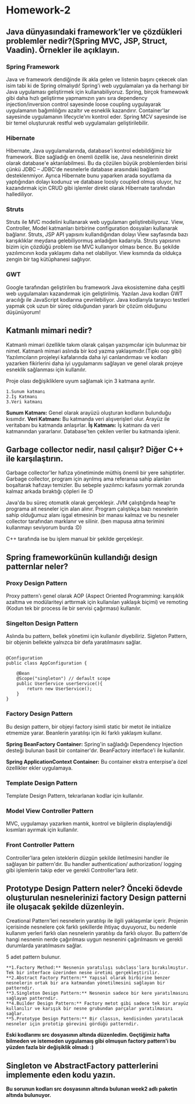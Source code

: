 
# Homework-2

## Java dünyasındaki framework’ler ve çözdükleri problemler nedir?(Spring MVC, JSP, Struct, Vaadin). Örnekler ile açıklayın.

### Spring Framework

Java ve framework dendiğinde ilk akla gelen ve listenin başını çekecek olan isim tabi ki de Spring olmalıydı! Spring'i web uygulamaları ya da herhangi bir Java uygulaması geliştirmek için kullanabiliyoruz. Spring, birçok framewowk gibi daha hızlı geliştirme yapmamızın yanı sıra dependency injection/inversion control sayesinde loose coupling uygulayarak uygulamanın bağımlılığını azaltır ve esneklik kazandırır. Container'lar sayesinde uygulamanın lifecycle'ını kontrol eder. Spring MCV sayesinde ise bir temel oluştururak restful web uygulamaları geliştirilebilir.

### Hibernate

Hibernate, Java uygulamalarında, database'i kontrol edebildiğimiz bir framework. Bize sağladığı en önemli özellik ise, Java nesnelerinin direkt olarak database'e aktarılabilmesi. Bu da çözülen büyük problemlerden birisi çünkü JDBC – JDBC'de nesnelerle database arasındaki bağlantı desteklenmiyor. Ayrıca Hibernate bunu yaparken arada soyutlama da yaptığından dolayı kodunuz ve database loosly coupled olmuş oluyor, hız kazandırmak için CRUD gibi işlemler direkt olarak Hibernate tarafından hallediliyor.

### Struts

Struts ile MVC modelini kullanarak web uygulamarı geliştirebiliyoruz. View, Controller, Model katmanları birbirine configuration dosyaları kullanarak bağlanır. Struts, JSP API yapısını kullandığından dolayı View sayfasında bazı karışıklıklar meydana gelebiliyormuş anladığım kadarıyla. Struts yapısının bizim için çözdüğü problem ise MVC kullanıyor olması bence. Bu şekilde yazılımcının koda yaklaşımı daha net olabiliyor. View kısmında da oldukça zengin bir tag kütüphanesi sağlıyor.

### GWT

Google tarafından geliştirilen bu framework Java ekosistemine daha çeşitli web uygulamaları kazandırmak için geliştirilmiş. Yazılan Java kodları GWT aracılığı ile JavaScript kodlarına çevrilebiliyor. Java kodlarıyla tarayıcı testleri yapmak çok uzun bir süreç olduğundan yararlı bir çözüm olduğunu düşünüyorum!


## Katmanlı mimari nedir?

Katmanlı mimari özellikle takım olarak çalışan yazışımcılar için bulunmaz bir nimet. Katmanlı mimari aslında bir kod yazma yaklaşımıdır.(Tıpkı oop gibi) Yazılımcıların projeleyi kafalarında daha iyi canlandırması ve kodları yazarken fikirlerini daha iyi uygulamarını sağlayan ve genel olarak projeye esneklik sağlanması için kullanılır.

Proje olası değişikliklere uyum sağlamak için 3 katmana ayrılır.

    1.Sunum katmanı
    2.İş Katmanı
    3.Veri katmanı

**Sunum Katmanı:** Genel olarak arayüzü oluşturan kodların bulunduğu kısımdır.
**Veri Katmanı:** Bu katmanda veri alışverişleri olur. Arayüz ile veritabanı bu katmanda anlaşırlar.
**İş Katmanı:** İş katmanı da veri katmanından yararlanır. Database'ten çekilen veriler bu katmanda işlenir.


## Garbage collector nedir, nasıl çalışır? Diğer C++ ile karşılaştırın.

Garbage collector'ler hafıza yönetiminde müthiş önemli bir yere sahiptirler. Garbage collector, program için ayrılmış ama referansa sahip alanları boşaltarak hafızayı temizler. Bu sebeple yazılımcı kafasını yormak zorunda kalmaz arkada bıraktığı çöpleri ile :D

Java'da bu süreç otomatik olarak gerçekleşir. JVM çalıştığında heap'te programa ait nesneler için alan alınır. Program çalıştıkça bazı nesnelerin sahip olduğumuz alanı işgal etmesinin bir manası kalmaz ve bu nesneler collector tarafından marklanır ve silinir. (ben mapusa atma terimini kullanmayı seviyorum burda :D)

C++ tarafında ise bu işlem manual bir şekilde gerçekleşir.

## Spring frameworkünün kullandığı design patternlar neler?

### Proxy Design Pattern

Proxy pattern'ı genel olarak AOP (Aspect Oriented Programming: karışıklık azaltma ve modülariteyi arttırmak için kullanılan yaklaşık biçimi) ve remoting (Kodun tek bir process ile bir servisi çağırması) kullanılır.

### Singelton Design Pattern

Aslında bu pattern, bellek yönetimi için kullanılır diyebiliriz. Sigleton Pattern, bir objenin bellekte yalnızca bir defa yaratılmasını sağlar. 

```

@Configuration
public class AppConfiguration {

    @Bean
    @Scope("singleton") // default scope 
    public UserService userService(){
        return new UserService();
    }
}

```

### Factory Design Pattern

Bu design pattern, bir objeyi factory isimli static bir metot ile initialize etmemize yarar. Beanlerin yaratılışı için iki farklı yaklaşım kullanır.

**Spring BeanFactory Container:** Spring'in sağladığı Dependency Injection desteği bulunan basit bir container'dır. BeanFactory interface'i ile kullanılır.

**Spring ApplicationContext Container:** Bu container ekstra enterpise'a özel özellikler ekler uygulamaya.

### Template Design Pattern

Template Design Pattern, tekrarlanan kodlar için kullanılır.

### Model View Controller Pattern

MVC, uygulamayı yazarken mantık, kontrol ve bilgilerin displaylendiği kısımları ayırmak için kullanılır.

### Front Controller Pattern

Controller'lara gelen isteklerin düzgün şekilde iletilmesini handler ile sağlayan bir pattern'dır. Bu handler authentication/ authorization/ logging gibi işlemlerin takip eder ve gerekli Controller'lara iletir.


## Prototype Design Pattern neler? Önceki ödevde oluşturulan nesnelerinizi factory Design patterni ile oluşacak şekilde düzenleyin.

Creational Pattern'leri nesnelerin yaratılışı ile ilgili yaklaşımlar içerir. Projenin içerisinde nesnelere çok farklı şekillerde ihtiyaç duyuyoruz, bu nedenle kullanım yerleri farklı olan nesnelerin yaratılışı da farklı oluyor. Bu pattern'de hangi nesnenin nerde çağırılması uygun nesnenini çağırılmasını ve gerekli durumlarda yaratılmasını sağlar.

5 adet pattern bulunur.

    **1.Factory Method:** Nesnenin yaratılışı subclass'lara bırakılmıştır. Tek bir interface üzerinden nesne üretimi gerçekleştirilir. 
    **2.Abstract Factory Pattern:** Yapısal olarak birbirine benzer nesnelerin ortak bir ara katmandan yönetilmesini sağlayan bir patterndir.
    **3.Singleton Design Pattern:** Nesnenin sadece bir kere yaratılmasını sağlayan patterndir.
    **4.Builder Design Pattern:** Factory metot gibi sadece tek bir arayüz kullanılır ve karışık bir nesne grubundan parçalar yaratılmasını sağlar.
    **5.Prototype Design Pattern:** Bir classın, kendisinden yaratılacak nesneler için prototip görevini gördüğü patterndir.

**Eski kodlarımı src dosyasının altında düzenledim. Geçtiğimiz hafta bilmeden ve istemeden uygulamaış gibi olmuşun factory pattern'i bu yüzden fazla bir değişiklik olmadı :)**

## Singleton ve AbstractFactory patterlerini implemente eden kodu yazın.
**Bu sorunun kodları src dosyasının altında bulunan week2 adlı paketin altında bulunuyor.**


